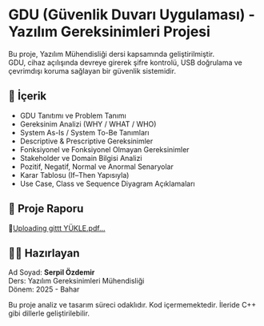 # GDU (Güvenlik Duvarı Uygulaması) - Yazılım Gereksinimleri Projesi

Bu proje, Yazılım Mühendisliği dersi kapsamında geliştirilmiştir.  
GDU, cihaz açılışında devreye girerek şifre kontrolü, USB doğrulama ve çevrimdışı koruma sağlayan bir güvenlik sistemidir.

## 📌 İçerik

- GDU Tanıtımı ve Problem Tanımı
- Gereksinim Analizi (WHY / WHAT / WHO)
- System As-Is / System To-Be Tanımları
- Descriptive & Prescriptive Gereksinimler
- Fonksiyonel ve Fonksiyonel Olmayan Gereksinimler
- Stakeholder ve Domain Bilgisi Analizi
- Pozitif, Negatif, Normal ve Anormal Senaryolar
- Karar Tablosu (If–Then Yapısıyla)
- Use Case, Class ve Sequence Diyagram Açıklamaları

## 📄 Proje Raporu

📎[Uploading gittt YÜKLE.pdf…]()


## 👩‍💻 Hazırlayan

Ad Soyad: **Serpil Özdemir**  
Ders: Yazılım Gereksinimleri Mühendisliği  
Dönem: 2025 - Bahar



Bu proje analiz ve tasarım süreci odaklıdır. Kod içermemektedir. İleride C++ gibi dillerle geliştirilebilir.
